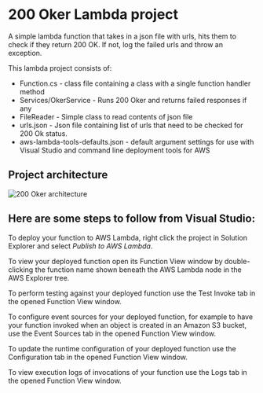 # 200 Oker Lambda project

A simple lambda function that takes in a json file with urls, hits them to check if they return 200 OK. If not, log the failed urls and throw an exception.


This lambda project consists of:
* Function.cs - class file containing a class with a single function handler method
* Services/OkerService  - Runs 200 Oker and returns failed responses if any
* FileReader - Simple class to read contents of json file
* urls.json - Json file containing list of urls that need to be checked for 200 Ok status. 
* aws-lambda-tools-defaults.json - default argument settings for use with Visual Studio and command line deployment tools for AWS

## Project architecture
![200 Oker architecture](https://miro.medium.com/max/3524/1*OJWA2VYLivuSwtxb6dE6Nw.png)

## Here are some steps to follow from Visual Studio:

To deploy your function to AWS Lambda, right click the project in Solution Explorer and select *Publish to AWS Lambda*.

To view your deployed function open its Function View window by double-clicking the function name shown beneath the AWS Lambda node in the AWS Explorer tree.

To perform testing against your deployed function use the Test Invoke tab in the opened Function View window.

To configure event sources for your deployed function, for example to have your function invoked when an object is created in an Amazon S3 bucket, use the Event Sources tab in the opened Function View window.

To update the runtime configuration of your deployed function use the Configuration tab in the opened Function View window.

To view execution logs of invocations of your function use the Logs tab in the opened Function View window.
